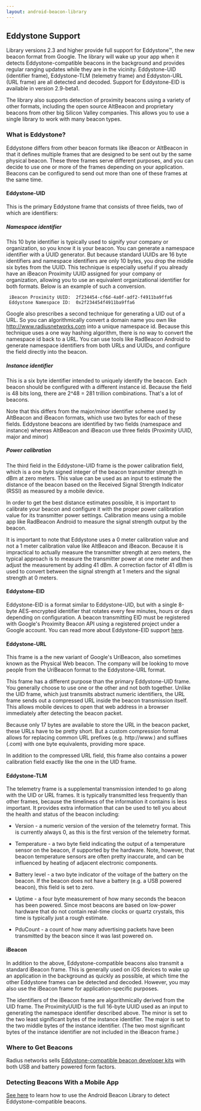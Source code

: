 ```yaml
---
layout: android-beacon-library
---
```


<style>
.app-icon { width: 100px; height:100px }
.app-block {
  width: 120px;
  height: 180px;
  display: block;
  float: left;
  text-align: center;
  }
h2 {
  clear: both;
}
</style>

## Eddystone Support

Library versions 2.3 and higher provide full support for Eddystone&trade;, the new beacon format from Google.
The library will wake up your app when it detects Eddystone-compatible beacons in the background and provides regular
ranging updates while they are in the vicinity.  Eddystone-UID (identifier frame), Eddystone-TLM (telemetry frame) and
Eddyston-URL (URL frame) are all detected and decoded.  Support for Eddystone-EID is available in version 2.9-beta1.

The library also supports detection of proximity beacons using a variety of other formats, including the open source
AltBeacon and proprietary beacons from other big Silicon Valley companies.  This allows you to use a single library to
work with many beacon types.

### What is Eddystone?

Eddystone differs from other beacon formats like iBeacon or AltBeacon in that it defines multiple frames that are designed
to be sent out by the same physical beacon.  These three frames serve different purposes, and you can decide to use one or more
of the frames depending on your application.  Beacons can be configured to send out more than one of these frames at the
same time.

#### Eddystone-UID

This is the primary Eddystone frame that consists of three fields, two of which are identifiers:

##### Namespace identifier

This 10 byte identifier is typically used to signify your company or organization, so you know it is your beacon.
You can generate a namespace identifier with a UUID generator.  But because standard UUIDs are 16 byte identifiers and
namespace identifiers are only 10 bytes, you drop the middle six bytes from the UUID.  This technique is especially useful
if you already have an iBeacon Proximity UUID assigned for your company or organization, allowing you to use an equivalent
organizational identifier for both formats.  Below is an example of such a conversion.

     iBeacon Proximity UUID:  2f234454-cf6d-4a0f-adf2-f4911ba9ffa6
     Eddystone Namespace ID:  0x2f234454f4911ba9ffa6

Google also prescribes a second technique for generating a UID out of a URL.  So you can algorithmically convert a domain
name you own like http://www.radiusnetworks.com into a unique namespace id.   Because this technique uses a one way hashing
algorithm, there is no way to convert the namespace id back to a URL.  You can use tools like RadBeacon Android to generate namespace identifiers from both URLs and UUIDs, and configure the field directly into the beacon.

##### Instance identifier

This is a six byte identifier intended to uniquely identify the beacon.  Each beacon should be configured with a different
instance id.  Because the field is 48 bits long, there are 2^48 = 281 trillion combinations.  That's a lot of beacons.

Note that this differs from the major/minor identifier scheme used by AltBeacon and iBeacon formats, which use
two bytes for each of these fields.   Eddystone beacons are identified by two fields (namespace and instance) whereas AltBeacon and
iBeacon use three fields (Proximity UUID, major and minor)

##### Power calibration

The third field in the Eddystone-UID frame is the power calibration field, which is a one byte signed integer of the
beacon transmitter strength in dBm at zero meters.  This value can be used as an input to estimate the distance of the beacon based
on the Received Signal Strength Indicator (RSSI) as measured by a mobile device.

In order to get the best distance estimates possible, it is important to calibrate your beacon and configure it with the
proper power calibration value for its transmitter power settings.  Calibration means using a mobile app like RadBeacon Android
to measure the signal strength output by the beacon.

It is important to note that Eddystone uses a 0 meter calibration value and not a 1 meter calibration value like AltBeacon and
iBeacon.  Because it is impractical to actually measure the transmitter strength
at zero meters, the typical approach is to measure the transmitter power at one meter and then adjust the measurement by
adding 41 dBm.  A correction factor of 41 dBm is used to convert between the signal strength at 1 meters and the
signal strength at 0 meters.

#### Eddystone-EID

Eddystone-EID is a format similar to Eddystone-UID, but with a single 8-byte AES-encrypted identifier that rotates every few minutes, hours or days depending on configuration.  A beacon transmitting EID must be registered with Google's Proximity Beacon API using a registered project under a Google account.  You can read more about Eddystone-EID support [here](eddystone-eid.html).

#### Eddystone-URL

This frame is a the new variant of Google's UriBeacon, also sometimes known as the Physical Web beacon.  The company will be
looking to move people from the UriBeacon format to the Eddystone-URL format.

This frame has a different purpose than the primary Eddystone-UID frame.  You generally choose to use one or the other
and not both together.  Unlike the UID frame, which just transmits abstract numeric identifiers, the URL frame sends out
a compressed URL inside the beacon transmission itself.  This allows mobile devices to open that web address in a browser
immediately after detecting the beacon packet.

Because only 17 bytes are available to store the URL in the beacon packet, these URLs have to be pretty short.  But a custom
compression format allows for replacing common URL prefixes (e.g. http://www.) and suffixes (.com) with one byte equivalents,
providing more space.

In addition to the compressed URL field, this frame also contains a power calibration field exactly like the one in the UID frame.

#### Eddystone-TLM

The telemetry frame is a supplemental transmission intended to go along with the UID or URL frames.  It is typically transmitted
less frequently than other frames, because the timeliness of the information it contains is less important.  It provides extra information
that can be used to tell you about the health and status of the beacon including:

* Version - a numeric version of the version of the telemetry format.  This is currently always 0, as this is the first version
of the telemetry format.

* Temperature - a two byte field indicating the output of a temperature sensor on the beacon, if supported by the hardware.
Note, however, that beacon temperature sensors are often pretty inaccurate, and can be influenced by heating of adjacent
electronic components.

* Battery level - a two byte indicator of the voltage of the battery on the beacon.  If the beacon does not have
a battery (e.g. a USB powered beacon), this field is set to zero.

* Uptime - a four byte measurement of how many seconds the beacon has been powered.  Since most beacons are based on low-power
hardware that do not contain real-time clocks or quartz crystals, this time is typically just a rough estimate.
* PduCount - a count of how many advertising packets have been transmitted by the beacon since it was last powered on.

#### iBeacon

In addition to the above, Eddystone-compatible beacons also transmit a standard iBeacon frame.  This is generally used on iOS devices to wake up an application in the background as quickly as possible, at which time the other Eddystone frames can be detected and decoded.  However, you may also use the iBeacon frame for application-specific purposes.

The identifiers of the iBeacon frame are algorithmically derived from the UID frame.   The ProximityUUID is the full 16-byte UUID used as an input to generating the namespace identifier described above.  The minor is set to the two least significant bytes of the instance identifier.  The major is set to the two middle bytes of the instance identifier.  (The two most significant bytes of the instance identifier are not included in the iBeacon frame.)

### Where to Get Beacons

Radius networks sells [Eddystone-compatible beacon developer kits](http://www.google.com/url?q=http%3A%2F%2Fstore.radiusnetworks.com%2Fcollections%2Fall&sa=D&sntz=1&usg=AFQjCNFnAuY-bwisjB-miy7DEizEg7KDnA) with both USB and battery powered form factors.

### Detecting Beacons With a Mobile App

[See here](eddystone-how-to.html) to learn how to use the Android Beacon Library to detect Eddystone-compatible beacons.
